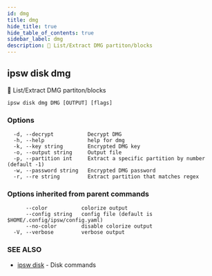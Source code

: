 ```yaml
---
id: dmg
title: dmg
hide_title: true
hide_table_of_contents: true
sidebar_label: dmg
description: 🚧 List/Extract DMG partiton/blocks
---
```

## ipsw disk dmg

🚧 List/Extract DMG partiton/blocks

```
ipsw disk dmg DMG [OUTPUT] [flags]
```

### Options

```
  -d, --decrypt           Decrypt DMG
  -h, --help              help for dmg
  -k, --key string        Encrypted DMG key
  -o, --output string     Output file
  -p, --partition int     Extract a specific partition by number (default -1)
  -w, --password string   Encrypted DMG password
  -r, --re string         Extract partition that matches regex
```

### Options inherited from parent commands

```
      --color           colorize output
      --config string   config file (default is $HOME/.config/ipsw/config.yaml)
      --no-color        disable colorize output
  -V, --verbose         verbose output
```

### SEE ALSO

* [ipsw disk](/docs/cli/ipsw/disk)	 - Disk commands

